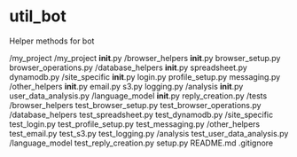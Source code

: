 # util_bot
Helper methods for bot

/my_project
    /my_project
        __init__.py
        /browser_helpers
            __init__.py
            browser_setup.py
            browser_operations.py
        /database_helpers
            __init__.py
            spreadsheet.py
            dynamodb.py
        /site_specific
            __init__.py
            login.py
            profile_setup.py
            messaging.py
        /other_helpers
            __init__.py
            email.py
            s3.py
            logging.py
        /analysis
            __init__.py
            user_data_analysis.py
        /language_model
            __init__.py
            reply_creation.py
    /tests
        /browser_helpers
            test_browser_setup.py
            test_browser_operations.py
        /database_helpers
            test_spreadsheet.py
            test_dynamodb.py
        /site_specific
            test_login.py
            test_profile_setup.py
            test_messaging.py
        /other_helpers
            test_email.py
            test_s3.py
            test_logging.py
        /analysis
            test_user_data_analysis.py
        /language_model
            test_reply_creation.py
    setup.py
    README.md
    .gitignore

